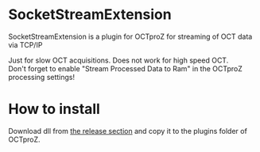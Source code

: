 # SocketStreamExtension
SocketStreamExtension is a plugin for OCTproZ for streaming of OCT data via TCP/IP

Just for slow OCT acquisitions. Does not work for high speed OCT. <br>
Don't forget to enable "Stream Processed Data to Ram" in the OCTproZ processing settings!

# How to install
Download dll from [the release section](https://github.com/spectralcode/SocketStreamExtension/releases) and copy it to the plugins folder of OCTproZ. 
